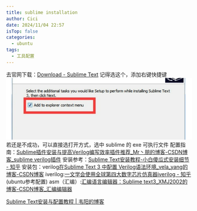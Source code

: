```yaml
---
title: sublime installation
author: Cici
date: 2024/11/04 22:57
isTop: false
categories:
  - ubuntu
tags:
  - 工具配置
---
```


去官网下载：[Download - Sublime Text](http://www.sublimetext.com/3)
记得选这个，添加右键快捷键
![](https://raw.githubusercontent.com/acdefg/cdn/main/obsidian/20220920230719.png)
若还是不成功，可以直接选打开方式，选中 sublime 的 exe 可执行文件
配置指南：[Sublime插件安装与提高Verilog编写效率插件推荐_Mr丶朋的博客-CSDN博客_sublime verilog插件](https://blog.csdn.net/weixin_44012359/article/details/118191036)
安装参考：[Sublime Text安装教程-小白傻瓜式安装细节 - 知乎](https://zhuanlan.zhihu.com/p/432641069#:~:text=%E4%B8%80%E3%80%81%E5%AE%89%E8%A3%85%E6%95%99%E7%A8%8B%201%E3%80%81%E6%89%93%E5%BC%80Sublime%20Text%E5%AE%98%E7%BD%91%E4%B8%8B%E8%BD%BD%E5%AE%89%E8%A3%85%E5%8C%85%E3%80%82,%E5%AE%98%E7%BD%91%E4%B8%8B%E8%BD%BD%E9%93%BE%E6%8E%A5%EF%BC%9A%20sublimetext.com%2F3%202%E3%80%81Windows32%E4%BD%8D%E6%93%8D%E4%BD%9C%E7%B3%BB%E7%BB%9F%E9%80%89%E6%8B%A9%E2%80%9CWindows%E2%80%9D%EF%BC%8C64%E4%BD%8D%E6%93%8D%E4%BD%9C%E7%B3%BB%E7%BB%9F%E9%80%89%E6%8B%A9%E2%80%9CWindows64bit%E2%80%9D%EF%BC%8C%E7%9B%B4%E6%8E%A5%E7%82%B9%E5%87%BB%E5%8D%B3%E5%8F%AF%EF%BC%8C%E5%A6%82%E5%9B%BE%E6%89%80%E7%A4%BA%E3%80%82%203%E3%80%81%E6%8A%8A%E5%AE%89%E8%A3%85%E5%8C%85%E4%B8%8B%E8%BD%BD%E5%88%B0%E7%94%B5%E8%84%91%E4%B8%8A%EF%BC%8C%E6%B3%A8%E6%84%8F%E8%A6%81%E8%AE%B0%E4%BD%8F%E4%B8%8B%E8%BD%BD%E8%B7%AF%E5%BE%84%E3%80%82)
安装包：verilog[在Sublime Text 3 中配置 Verilog语法环境_vela_yang的博客-CSDN博客](https://blog.csdn.net/Vela_yang/article/details/40678423?spm=1001.2101.3001.6650.1&utm_medium=distribute.pc_relevant.none-task-blog-2%7Edefault%7ECTRLIST%7ERate-1-40678423-blog-45749837.pc_relevant_multi_platform_whitelistv4&depth_1-utm_source=distribute.pc_relevant.none-task-blog-2%7Edefault%7ECTRLIST%7ERate-1-40678423-blog-45749837.pc_relevant_multi_platform_whitelistv4&utm_relevant_index=2)
iverilog:[一文学会使用全球第四大数字芯片仿真器iverilog - 知乎](https://zhuanlan.zhihu.com/p/148795858)(ubuntu参考配置)
asm（汇编）:[汇编语言编辑器：Sublime text3_XMJ2002的博客-CSDN博客_汇编编辑器](https://blog.csdn.net/m0_49448277/article/details/116772403)

[Sublime Text安装与配置教程 | 韦阳的博客](https://godweiyang.com/2017/10/02/sublime/)